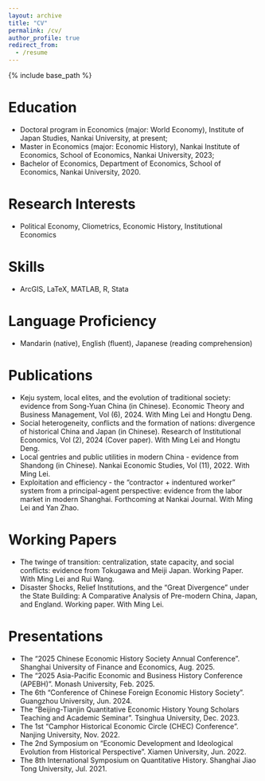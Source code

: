 ```yaml
---
layout: archive
title: "CV"
permalink: /cv/
author_profile: true
redirect_from:
  - /resume
---
```


{% include base_path %}

Education
======
* Doctoral program in Economics (major: World Economy), Institute of Japan Studies, Nankai University, at present;
* Master in Economics (major: Economic History), Nankai Institute of Economics, School of Economics, Nankai University, 2023;
* Bachelor of Economics, Department of Economics, School of Economics, Nankai University, 2020.

Research Interests
======
* Political Economy, Cliometrics, Economic History, Institutional Economics

Skills
======
* ArcGIS, LaTeX, MATLAB, R, Stata

Language Proficiency
======
* Mandarin (native), English (fluent), Japanese (reading comprehension)

Publications
======
* Keju system, local elites, and the evolution of traditional society: evidence from Song-Yuan China (in Chinese). Economic Theory and Business Management, Vol (6), 2024. With Ming Lei and Hongtu Deng.
* Social heterogeneity, conflicts and the formation of nations: divergence of historical China and Japan (in Chinese). Research of Institutional Economics, Vol (2), 2024 (Cover paper). With Ming Lei and Hongtu Deng.
* Local gentries and public utilities in modern China - evidence from Shandong (in Chinese). Nankai Economic Studies, Vol (11), 2022. With Ming Lei.
* Exploitation and efficiency - the “contractor + indentured worker” system from a principal-agent perspective: evidence from the labor market in modern Shanghai. Forthcoming at Nankai Journal. With Ming Lei and Yan Zhao.

Working Papers
======
* The twinge of transition: centralization, state capacity, and social conflicts: evidence from Tokugawa and Meiji Japan. Working Paper. With Ming Lei and Rui Wang.
* Disaster Shocks, Relief Institutions, and the “Great Divergence” under the State Building: A Comparative Analysis of Pre-modern China, Japan, and England. Working paper. With Ming Lei.

  
Presentations
======
* The “2025 Chinese Economic History Society Annual Conference”. Shanghai University of Finance and Economics, Aug. 2025.
* The “2025 Asia-Pacific Economic and Business History Conference (APEBH)”. Monash University, Feb. 2025.
* The 6th “Conference of Chinese Foreign Economic History Society”. Guangzhou University, Jun. 2024.
* The “Beijing-Tianjin Quantitative Economic History Young Scholars Teaching and Academic Seminar”. Tsinghua University, Dec. 2023.
* The 1st “Camphor Historical Economic Circle (CHEC) Conference”. Nanjing University, Nov. 2022.
* The 2nd Symposium on “Economic Development and Ideological Evolution from Historical Perspective”. Xiamen University, Jun. 2022.
* The 8th International Symposium on Quantitative History. Shanghai Jiao Tong University, Jul. 2021.


